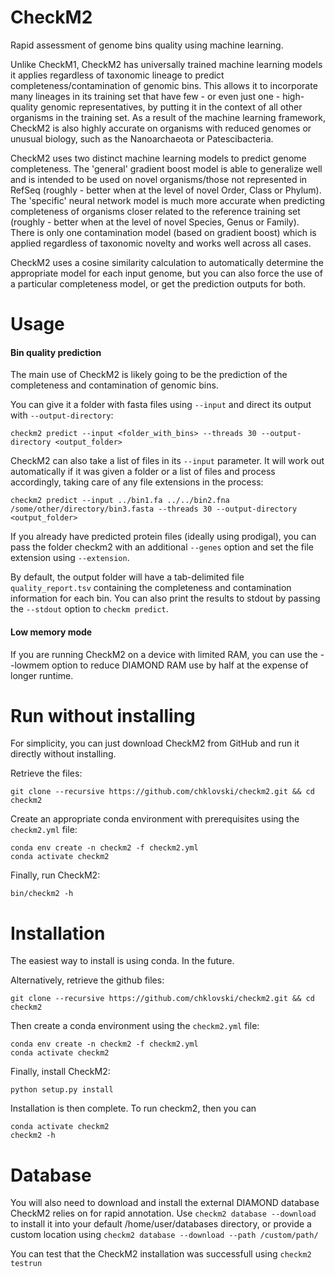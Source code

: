 # CheckM2
Rapid assessment of genome bins quality using machine learning. 

Unlike CheckM1, CheckM2 has universally trained machine learning models it applies regardless of taxonomic lineage to predict completeness/contamination of genomic bins. This allows it to incorporate many lineages in its training set that have few - or even just one - high-quality genomic representatives, by putting it in the context of all other organisms in the training set. As a result of the machine learning framework, CheckM2 is also highly accurate on organisms with reduced genomes or unusual biology, such as the Nanoarchaeota or Patescibacteria. 

CheckM2 uses two distinct machine learning models to predict genome completeness. The 'general' gradient boost model is able to generalize well and is intended to be used on novel organisms/those not represented in RefSeq (roughly - better when at the level of novel Order, Class or Phylum). The 'specific' neural network model is much more accurate when predicting completeness of organisms closer related to the reference training set (roughly - better when at the level of novel Species, Genus or Family). There is only one contamination model (based on gradient boost) which is applied regardless of taxonomic novelty and works well across all cases. 

CheckM2 uses a cosine similarity calculation to automatically determine the appropriate model for each input genome, but you can also force the use of a particular completeness model, or get the prediction outputs for both. 

# Usage

#### Bin quality prediction
The main use of CheckM2 is likely going to be the prediction of the completeness and contamination of genomic bins. 

You can give it a folder with fasta files using `--input` and direct its output with `--output-directory`:
```
checkm2 predict --input <folder_with_bins> --threads 30 --output-directory <output_folder> 
```

CheckM2 can also take a list of files in its `--input` parameter. It will work out automatically if it was given a folder or a list of files and process accordingly, taking care of any file extensions in the process:
```
checkm2 predict --input ../bin1.fa ../../bin2.fna /some/other/directory/bin3.fasta --threads 30 --output-directory <output_folder> 
```


If you already have predicted protein files (ideally using prodigal), you can pass the folder checkm2 with an additional `--genes` option and set the file extension using `--extension`.

By default, the output folder will have a tab-delimited file `quality_report.tsv` containing the completeness and contamination information for each bin. You can also print the results to stdout by passing the `--stdout` option to `checkm predict`.

#### Low memory mode
If you are running CheckM2 on a device with limited RAM, you can use the --lowmem option to reduce DIAMOND RAM use by half at the expense of longer runtime. 

# Run without installing

For simplicity, you can just download CheckM2 from GitHub and run it directly without installing. 

Retrieve the files: 
```
git clone --recursive https://github.com/chklovski/checkm2.git && cd checkm2
```

Create an appropriate conda environment with prerequisites using the `checkm2.yml` file:
```
conda env create -n checkm2 -f checkm2.yml
conda activate checkm2
```

Finally, run CheckM2:
```
bin/checkm2 -h
```

# Installation

The easiest way to install is using conda. In the future. 

Alternatively, retrieve the github files: 

```
git clone --recursive https://github.com/chklovski/checkm2.git && cd checkm2
```

Then create a conda environment using the `checkm2.yml` file:
```
conda env create -n checkm2 -f checkm2.yml
conda activate checkm2
```

Finally, install CheckM2:
```
python setup.py install
```

Installation is then complete. To run checkm2, then you can
```
conda activate checkm2
checkm2 -h
```

# Database

You will also need to download and install the external DIAMOND database CheckM2 relies on for rapid annotation. 
Use `checkm2 database --download` to install it into your default /home/user/databases directory, 
or provide a custom location using `checkm2 database --download --path /custom/path/`

You can test that the CheckM2 installation was successfull using `checkm2 testrun`
